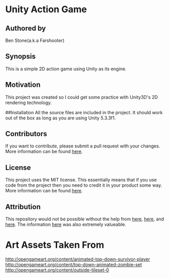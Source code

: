 # Unity Action Game
## Authored by
Ben Stone(a.k.a Farshooter)

## Synopsis
This is a simple 2D action game using Unity as its engine.

## Motivation
This project was created so I could get some practice with Unity3D's 2D rendering technology.

##Installation
All the source files are included in the project. It should work out of the box as long as you are using Unity 5.3.3f1. 


## Contributors 
If you want to contribute, please submit a pull request with your changes. More information can be found [here](https://help.github.com/articles/using-pull-requests/).

## License
This project uses the MIT license. This essentially means that if you use code from the project then you need to credit it in your product some way. More information can be found [here](http://choosealicense.com/).

## Attribution
This repository would not be possible without the help from [here](http://gamasutra.com/blogs/AlistairDoulin/20150304/237814/Git_for_Unity_Developers.php), [here](http://answers.unity3d.com/questions/369755/unity-on-github.html), and [here](http://kleber-swf.com/the-definitive-gitignore-for-unity-projects/). The information [here](http://stackoverflow.com/questions/31276535/updated-gitignore-but-files-still-being-tracked) was also extremely valueable.

# Art Assets Taken From
http://opengameart.org/content/animated-top-down-survivor-player
http://opengameart.org/content/top-down-animated-zombie-set
http://opengameart.org/content/outside-tileset-0